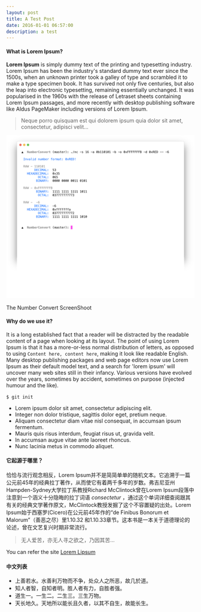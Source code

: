```yaml
---
layout: post
title: A Test Post
date: 2016-01-01 06:57:00
description: a test 
---
```



#### What is Lorem Ipsum?

**Lorem Ipsum** is simply dummy text of the printing and typesetting industry. Lorem Ipsum has been the industry's standard dummy text ever since the 1500s, when an unknown printer took a galley of type and scrambled it to make a type specimen book. It has survived not only five centuries, but also the leap into electronic typesetting, remaining essentially unchanged. It was popularised in the 1960s with the release of Letraset sheets containing Lorem Ipsum passages, and more recently with desktop publishing software like Aldus PageMaker including versions of Lorem Ipsum.

> Neque porro quisquam est qui dolorem ipsum quia dolor sit amet, consectetur, adipisci velit...

<div class="image">
<img src="/static/show.png"> 
<p class="img-title"> The Number Convert ScreenShoot </p> 
</div>

#### Why do we use it?

It is a long established fact that a reader will be distracted by the readable content of a page when looking at its layout. The point of using Lorem Ipsum is that it has a more-or-less normal distribution of letters, as opposed to using `Content here, content here`, making it look like readable English. Many desktop publishing packages and web page editors now use Lorem Ipsum as their default model text, and a search for 'lorem ipsum' will uncover many web sites still in their infancy. Various versions have evolved over the years, sometimes by accident, sometimes on purpose (injected humour and the like).

```
$ git init
```

+ Lorem ipsum dolor sit amet, consectetur adipiscing elit.
+ Integer non dolor tristique, sagittis dolor eget, pretium neque.
+ Aliquam consectetur diam vitae nisl consequat, in accumsan ipsum fermentum.
+ Mauris quis risus interdum, feugiat risus ut, gravida velit.
+ In accumsan augue vitae ante laoreet rhoncus.
+ Nunc lacinia metus in commodo aliquet.


#### 它起源于哪里？

恰恰与流行观念相反，Lorem Ipsum并不是简简单单的随机文本。它追溯于一篇公元前45年的经典拉丁著作，从而使它有着两千多年的岁数。弗吉尼亚州Hampden-Sydney大学拉丁系教授Richard McClintock曾在Lorem Ipsum段落中注意到一个涵义十分隐晦的拉丁词语 *consectetur* ，通过这个单词详细查阅跟其有关的经典文学著作原文，McClintock教授发掘了这个不容置疑的出处。Lorem Ipsum始于西塞罗(Cicero)在公元前45年作的“de Finibus Bonorum et Malorum”（善恶之尽）里1.10.32 和1.10.33章节。这本书是一本关于道德理论的论述，曾在文艺复兴时期非常流行。

> 无人爱苦，亦无人寻之欲之，乃因其苦...

You can refer the site [Lorem Lipsum](https://cn.lipsum.com/)

#### 中文列表

+ 上善若水。水善利万物而不争，处众人之所恶，故几於道。
+ 知人者智，自知者明。胜人者有力，自胜者强。
+ 道生一。一生二。二生三。三生万物。
+ 天长地久。天地所以能长且久者，以其不自生，故能长生。
